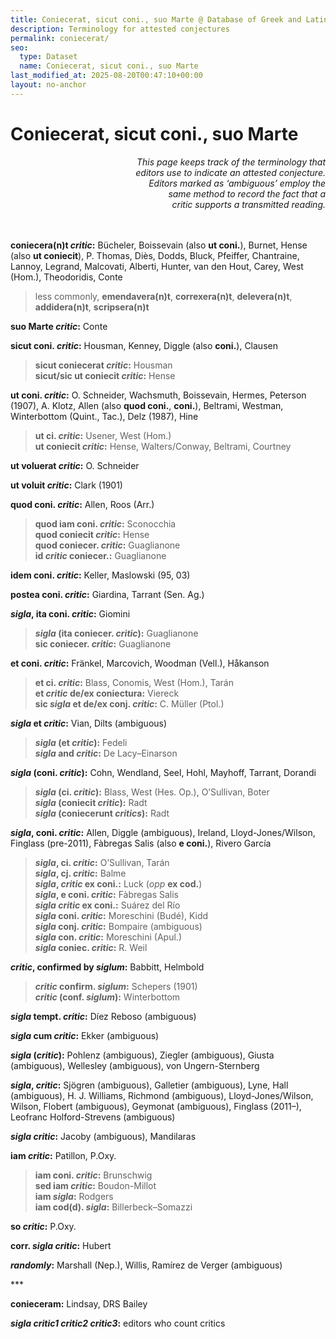 ```yaml
---
title: Coniecerat, sicut coni., suo Marte @ Database of Greek and Latin Conjectural Emendations Attested in MSS
description: Terminology for attested conjectures
permalink: coniecerat/
seo:
  type: Dataset
  name: Coniecerat, sicut coni., suo Marte
last_modified_at: 2025-08-20T00:47:10+00:00
layout: no-anchor
---
```

# Coniecerat, sicut coni., suo Marte

<p align="right"><em>This page keeps track of the terminology that <br>editors use 
  to indicate an attested conjecture. <br>Editors marked as ‘ambiguous’ employ 
  the<br> same method to record the fact that a <br>critic supports a transmitted 
  reading.</em></p>

&nbsp;  
&nbsp;  
**coniecera(n)t _critic_:** Bücheler, Boissevain (also **ut coni.**), Burnet, 
Hense (also **ut coniecit**), P. Thomas, Diès, Dodds, Bluck,  Pfeiffer, 
Chantraine, Lannoy, Legrand, Malcovati, Alberti, Hunter, van den Hout, Carey, 
West (Hom.), Theodoridis, Conte

> less commonly, **emendavera(n)t**, **correxera(n)t**, **delevera(n)t**,
> **addidera(n)t**, **scripsera(n)t**

**suo Marte _critic_:** Conte

**sicut coni. _critic_:** Housman, Kenney, Diggle (also **coni.**), Clausen

> **sicut coniecerat _critic_:** Housman  
**sicut/sic ut coniecit _critic_:** Hense

**ut coni. _critic_:** O. Schneider, Wachsmuth, Boissevain, Hermes, Peterson 
(1907), A. Klotz, Allen (also **quod coni.**, **coni.**), Beltrami, Westman, 
Winterbottom (Quint., Tac.), Delz (1987), Hine

> **ut ci. _critic_:** Usener, West (Hom.)  
**ut coniecit _critic_:** Hense, Walters/Conway, Beltrami, Courtney

**ut voluerat _critic_:** O. Schneider

**ut voluit _critic_:** Clark (1901)

**quod coni. _critic_:** Allen, Roos (Arr.)

> **quod iam coni. _critic_:** Sconocchia  
**quod coniecit _critic_:** Hense  
**quod coniecer. _critic_:** Guaglianone  
**id _critic_ coniecer.:** Guaglianone

**idem coni. _critic_:** Keller, Maslowski (95, 03)

**postea coni. _critic_:** Giardina, Tarrant (Sen. Ag.)

**_sigla_, ita coni. _critic_:** Giomini

> **_sigla_ (ita coniecer. _critic_):** Guaglianone  
**sic coniecer. _critic_:** Guaglianone  

**et coni. _critic_:** Fränkel, Marcovich, Woodman (Vell.), Håkanson

> **et ci. _critic_:** Blass, Conomis, West (Hom.), Tarán  
**et _critic_ de/ex coniectura:** Viereck  
**sic _sigla_ et de/ex conj. _critic_:** C. Müller (Ptol.)  

**_sigla_ et _critic_:** Vian, Dilts (ambiguous)

> **_sigla_ (et _critic_):** Fedeli  
**_sigla_ and _critic_:** De Lacy–Einarson

**_sigla_ (coni. _critic_):** Cohn, Wendland, Seel, Hohl, Mayhoff, Tarrant, 
Dorandi

> **_sigla_ (ci. _critic_):** Blass, West (Hes. Op.), O’Sullivan, Boter  
**_sigla_ (coniecit _critic_):** Radt  
**_sigla_ (coniecerunt _critics_):** Radt  

**_sigla_, coni. _critic_:** Allen, Diggle (ambiguous), Ireland, 
Lloyd-Jones/Wilson, Finglass (pre-2011), Fàbregas Salis (also **e coni.**),
Rivero García

> **_sigla_, ci. _critic_:** O’Sullivan, Tarán \
**_sigla_, cj. _critic_:** Balme \
**_sigla_, _critic_ ex coni.:** Luck (_opp_ **ex cod.**) \
**_sigla_, e coni. _critic_:** Fàbregas Salis \
**_sigla_ _critic_ ex coni.:** Suárez del Río \
**_sigla_ coni. _critic_:** Moreschini (Budé), Kidd \
**_sigla_ conj. _critic_:** Bompaire (ambiguous) \
**_sigla_ con. _critic_:** Moreschini (Apul.) \
**_sigla_ coniec. _critic_:** R. Weil  

**_critic_, confirmed by _siglum_:** Babbitt, Helmbold

> **_critic_ confirm. _siglum_:** Schepers (1901)  
**_critic_ (conf. _siglum_):** Winterbottom

**_sigla_ tempt. _critic_:** Díez Reboso (ambiguous)

**_sigla_ cum _critic_:** Ekker (ambiguous)

**_sigla_ (_critic_):** Pohlenz (ambiguous), Ziegler (ambiguous), Giusta 
(ambiguous), Wellesley (ambiguous), von Ungern-Sternberg

**_sigla_, _critic_:** Sjögren (ambiguous), Galletier (ambiguous), Lyne, Hall 
(ambiguous), H. J. Williams, Richmond (ambiguous), Lloyd-Jones/Wilson, Wilson, 
Flobert (ambiguous), Geymonat (ambiguous), Finglass (2011–), Leofranc 
Holford-Strevens (ambiguous)

**_sigla_ _critic_:** Jacoby (ambiguous), Mandilaras

**iam _critic_:** Patillon, P.Oxy.

> **iam coni. _critic_:** Brunschwig  
**sed iam _critic_:** Boudon-Millot  
**iam _sigla_:** Rodgers  
**iam cod(d). _sigla_:** Billerbeck–Somazzi

**so _critic_:** P.Oxy.

**corr. _sigla_ _critic_:** Hubert

**_randomly_:** Marshall (Nep.), Willis, Ramírez de Verger (ambiguous)

\***

**conieceram:** Lindsay, DRS Bailey

**_sigla_ _critic1_ _critic2_ _critic3_:** editors who count critics
